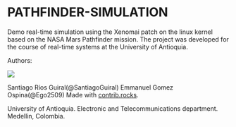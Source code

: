 # PATHFINDER-SIMULATION

Demo real-time simulation using the Xenomai patch on the linux kernel based on the NASA Mars Pathfinder mission.
The project was developed for the course of real-time systems at the University of Antioquia.

Authors:


<a href="https://github.com/SantiagoGuiral/pathfinder/graphs/contributors">
  <img src="https://contrib.rocks/image?repo=SantiagoGuiral/ress" />
</a>


Santiago Ríos Guiral(@SantiagoGuiral)
Emmanuel Gomez Ospina(@Ego2509)
Made with [contrib.rocks](https://contrib.rocks).

University of Antioquia.
Electronic and Telecommunications department.
Medellin, Colombia.
